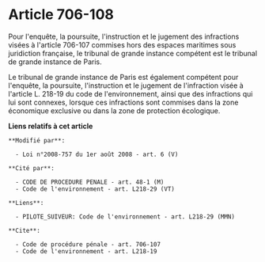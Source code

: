 # Article 706-108

Pour l'enquête, la poursuite, l'instruction et le jugement des infractions visées à l'article 706-107 commises hors des
espaces maritimes sous juridiction française, le tribunal de grande instance compétent est le tribunal de grande instance de
Paris. 

Le tribunal de grande instance de Paris est également compétent pour l'enquête, la poursuite, l'instruction et le jugement de
l'infraction visée à l'article L. 218-19 du code de l'environnement, ainsi que des infractions qui lui sont connexes, lorsque
ces infractions sont commises dans la zone économique exclusive ou dans la zone de protection écologique.

**Liens relatifs à cet article**

	**Modifié par**:

	  - Loi n°2008-757 du 1er août 2008 - art. 6 (V)

	**Cité par**:

	  - CODE DE PROCEDURE PENALE - art. 48-1 (M)
	  - Code de l'environnement - art. L218-29 (VT)

	**Liens**:

	  - PILOTE_SUIVEUR: Code de l'environnement - art. L218-29 (MMN)

	**Cite**:

	  - Code de procédure pénale - art. 706-107
	  - Code de l'environnement - art. L218-19
